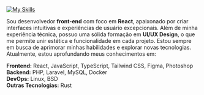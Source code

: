 [![My Skills](https://skillicons.dev/icons?i=js,ts,react,tailwind,figma,ps,php,laravel,docker,mysql,linux,bsd,rust&theme=light)](https://skillicons.dev)

<div>
  <p>
    Sou desenvolvedor <strong>front-end</strong> com foco em <strong>React</strong>, apaixonado por criar interfaces intuitivas e experiências de usuário excepcionais.  
    Além de minha experiência técnica, possuo uma sólida formação em <strong>UI/UX Design</strong>, o que me permite unir estética e funcionalidade em cada projeto.  
    Estou sempre em busca de aprimorar minhas habilidades e explorar novas tecnologias. Atualmente, estou aprofundando meus conhecimentos em:
  </p>

  <p>
    <strong>Frontend:</strong> React, JavaScript, TypeScript, Tailwind CSS, Figma, Photoshop<br>
    <strong>Backend:</strong> PHP, Laravel, MySQL, Docker<br>
    <strong>DevOps:</strong> Linux, BSD<br>
    <strong>Outras Tecnologias:</strong> Rust
  </p>
</div>
